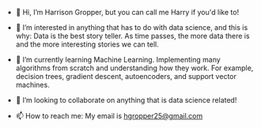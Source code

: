 - 👋 Hi, I’m Harrison Gropper, but you can call me Harry if you'd like to!

- 👀 I’m interested in anything that has to do with data science, and this is why:
Data is the best story teller.
As time passes, the more data there is and the more interesting stories we can tell. 

- 🌱 I’m currently learning Machine Learning.
Implementing many algorithms from scratch and understanding how they work.
For example, decision trees, gradient descent, autoencoders, and support vector machines.

- 💞️ I’m looking to collaborate on anything that is data science related!

- 📫 How to reach me: My email is hgropper25@gmail.com

<!---
hgropper/hgropper is a ✨ special ✨ repository because its `README.md` (this file) appears on your GitHub profile.
You can click the Preview link to take a look at your changes.
--->
